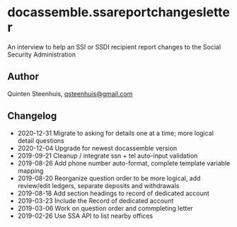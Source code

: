 # docassemble.ssareportchangesletter

An interview to help an SSI or SSDI recipient report changes to the Social Security Administration

## Author

Quinten Steenhuis, qsteenhuis@gmail.com

## Changelog
* 2020-12-31 Migrate to asking for details one at a time; more logical detail questions
* 2020-12-04 Upgrade for newest docassemble version
* 2019-09-21 Cleanup / integrate ssn + tel auto-input validation
* 2019-08-26 Add phone number auto-format, complete template variable mapping
* 2019-08-20 Reorganize question order to be more logical, add review/edit ledgers, separate deposits and withdrawals
* 2019-08-18 Add section headings to record of dedicated account
* 2019-03-23 Include the Record of dedicated account
* 2019-03-06 Work on question order and commpleting letter
* 2019-02-26 Use SSA API to list nearby offices